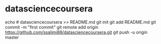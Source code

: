 # datasciencecoursera
echo # datasciencecoursera >> README.md
git init
git add README.md
git commit -m "first commit"
git remote add origin https://github.com/ssalimi88/datasciencecoursera.git
git push -u origin master
